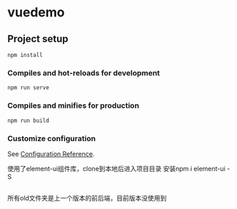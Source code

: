 # vuedemo

## Project setup
```
npm install
```

### Compiles and hot-reloads for development
```
npm run serve
```

### Compiles and minifies for production
```
npm run build
```

### Customize configuration
See [Configuration Reference](https://cli.vuejs.org/config/).

使用了element-ui组件库，clone到本地后进入项目目录 安装npm i element-ui -S

## 
所有old文件夹是上一个版本的前后端，目前版本没使用到

